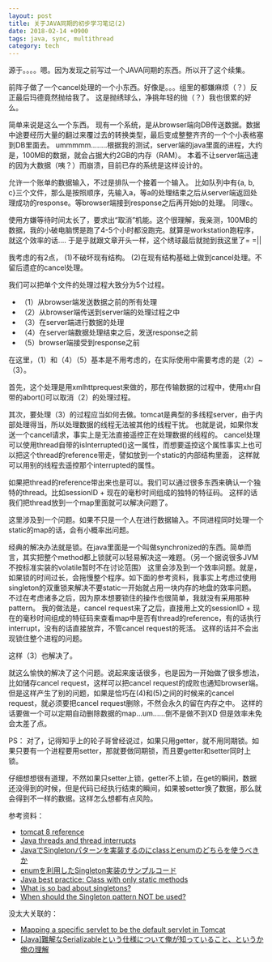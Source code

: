 ```yaml
---
layout: post
title: 关于JAVA同期的初步学习笔记(2)
date: 2018-02-14 +0900
tags: java, sync, multithread
category: tech
---
```


源于。。。。嗯。因为发现之前写过一个JAVA同期的东西。所以开了这个续集。

前阵子做了一个cancel处理的一个小东西。好像是。。。组里的都嫌麻烦（？）反正最后玛德竟然抛给我了。
这是抛绣球么，净挑年轻的抛（？）我也很累的好么。

简单来说是这么一个东西。
现有一个系统，是从browser端向DB传送数据。数据中途要经历大量的翻过来覆过去的转换类型，最后变成整整齐齐的一个个小表格塞到DB里面去。
ummmmm........根据我的测试，server端的java里面的进程，大约是，100MB的数据，就会占据大约2GB的内存（RAM）。
本着不让server端迅速的因为大数据（咦？）而崩溃，目前已存的系统是这样设计的。

允许一个账单的数据输入，不过是排队一个接着一个输入。
比如队列中有{a, b, c}三个文件，那么是按照顺序，先输入a，等a的处理结束之后从server端返回处理成功的response。等browser端接到response之后再开始b的处理。
同理c。

使用方嫌等待时间太长了，要求出“取消”机能。这个很理解，我亲测，100MB的数据，我的小破电脑愣是跑了4-5个小时都没跑完。就算是workstation跑程序，就这个效率的话....
于是乎就跟文章开头一样，这个绣球最后就抛到我这里了= =||

我考虑的有2点，
(1)不破坏现有结构。
(2)在现有结构基础上做到cancel处理。不留后遗症的cancel处理。

我们可以把单个文件的处理过程大致分为5个过程。
  - （1）从browser端发送数据之前的所有处理
  - （2）从browser端传送到server端的处理过程之中
  - （3）在server端进行数据的处理
  - （4）在server端数据处理结束之后，发送response之前
  - （5）browser端接受到response之前

在这里，（1）和（4）（5）基本是不用考虑的，在实际使用中需要考虑的是（2）~（3）。

首先，这个处理是用xmlhttprequest来做的，那在传输数据的过程中，使用xhr自带的abort()可以取消（2）的处理过程。

其次，要处理（3）的过程应当如何去做。tomcat是典型的多线程server，由于内部处理得当，所以处理数据的线程无法被其他的线程干扰。
也就是说，如果你发送一个cancel请求，事实上是无法直接遥控正在处理数据的线程的。
cancel处理可以使用thread自带的isInterrupted()这一属性，而想要遥控这个属性事实上也可以把这个thread的reference带走，譬如放到一个static的内部结构里面，
这样就可以用别的线程去遥控那个interrupted的属性。

如果把thread的reference带出来也是可以。我们可以通过很多东西来确认一个独特的thread。比如sessionID + 现在的毫秒时间组成的独特的特征码。
这样的话我们把thread放到一个map里面就可以解决问题了。

这里涉及到一个问题。如果不只是一个人在进行数据输入。不同进程同时处理一个static的map的话，会有小概率出问题。

经典的解决办法就是锁。在java里面是一个叫做synchronized的东西。简单而言，其实把整个method都上锁就可以轻易解决这一难题。（另一个据说很多JVM不按标准实装的volatile暂时不在讨论范围）
这里会涉及到一个效率问题。就是，如果锁的时间过长，会拖慢整个程序。如下面的参考资料，我事实上考虑过使用singleton的双重锁来解决不要static一开始就占用一块内存的地盘的效率问题。
不过在考虑诸多之后，因为原本想要锁住的操作也很简单，我就没有采用那种pattern。
我的做法是，cancel request来了之后，直接用上文的sessionID + 现在的毫秒时间组成的特征码来查看map中是否有thread的reference，有的话执行interrupt，没有的话直接放弃，不管cancel request的死活。
这样的话并不会出现锁住整个进程的问题。

这样（3）也解决了。

就这么愉快的解决了这个问题。说起来废话很多，也是因为一开始做了很多想法，比如储存cancel request，这样可以把cancel request的成败也通知browser端。
但是这样产生了别的问题，如果是恰巧在(4)和(5)之间的时候来的cancel request，就必须要把cancel request删除，不然会永久的留在内存之中。
这样的话要做一个可以定期自动删除数据的map...um......倒不是做不到XD 但是效率未免会太差了点。

PS：
对了，记得知乎上的轮子哥曾经说过，如果只用getter，就不用同期锁。如果只要有一个进程要用setter，那就要做同期锁，而且要getter和setter同时上锁。

仔细想想很有道理，不然如果只setter上锁，getter不上锁，在get的瞬间，数据还没得到的时候，但是代码已经执行结束的瞬间，如果被setter换了数据，那么就会得到不一样的数据。这样怎么想都有点风险。

参考资料：
- [tomcat 8 reference](https://tomcat.apache.org/tomcat-8.0-doc/)
- [Java threads and thread interrupts](https://stackoverflow.com/questions/30721261/java-threads-and-thread-interrupts)
- [JavaでSingletonパターンを実装するのにclassとenumのどちらを使うべきか](http://blog.yuku-t.com/entry/20110225/1298567486)
- [enumを利用したSingleton実装のサンプルコード](https://qiita.com/neko_the_shadow/items/1879e8a8e6aec0e86845)
- [Java best practice: Class with only static methods](https://stackoverflow.com/questions/31409982/java-best-practice-class-with-only-static-methods/31410051)
- [What is so bad about singletons?](https://stackoverflow.com/questions/137975/what-is-so-bad-about-singletons)
- [When should the Singleton pattern NOT be used?](https://stackoverflow.com/questions/4074154/when-should-the-singleton-pattern-not-be-used-besides-the-obvious)

没太大关联的：
- [Mapping a specific servlet to be the default servlet in Tomcat](https://stackoverflow.com/questions/14223150/mapping-a-specific-servlet-to-be-the-default-servlet-in-tomcat/14225540)
- [\[Java\]難解なSerializableという仕様について俺が知っていること、というか俺の理解](http://d.hatena.ne.jp/daisuke-m/20100414/1271228333)
